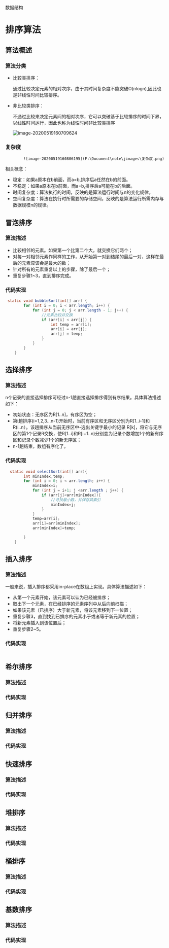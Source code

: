 数据结构

# 排序算法

## 算法概述

### 算法分类

- 比较类排序：

  通过比较决定元素的相对次序，由于其时间复杂度不能突破O(nlogn),因此也是非线性时间比较排序。

- 非比较类排序：

   不通过比较来决定元素间的相对次序，它可以突破基于比较排序的时间下界，以线性时间运行，因此也称为线性时间非比较类排序 

  ![image-20200519160709624](F:\Document\note\jimages\sort.png)

### 复杂度

 			![image-20200519160806195](F:\Document\note\jimages\复杂度.png)

相关概念：

- 稳定：如果a原本在b前面，而a=b,排序后a任然在b的前面。
- 不稳定：如果a原本在b前面，而a=b,排序后a可能在b的后面。
- 时间复杂度：算法执行的时间，反映的是算法运行时间与n的变化规律。
- 空间复杂度：算法在执行时所需要的存储空间，反映的是算法运行所需内存与数据规模n的规律。

## 冒泡排序

### 算法描述

- 比较相邻的元素。如果第一个比第二个大，就交换它们两个；
- 对每一对相邻元素作同样的工作，从开始第一对到结尾的最后一对，这样在最后的元素应该会是最大的数；
- 针对所有的元素重复以上的步骤，除了最后一个；
- 重复步骤1~3，直到排序完成。

### 代码实现

```java
 static void bubbleSort(int[] arr) {
        for (int i = 0; i < arr.length; i++) {
            for (int j = 0; j < arr.length - 1; j++) {
                //元素比较并交换
                if (arr[i] < arr[j]) {
                    int temp = arr[i];
                    arr[i] = arr[j];
                    arr[j] = temp;
                }
            }
        }
    }
```



## 选择排序

### 算法描述

n个记录的直接选择排序可经过n-1趟直接选择排序得到有序结果。具体算法描述如下：

- 初始状态：无序区为R[1..n]，有序区为空；
- 第i趟排序(i=1,2,3…n-1)开始时，当前有序区和无序区分别为R[1..i-1]和R(i..n）。该趟排序从当前无序区中-选出关键字最小的记录 R[k]，将它与无序区的第1个记录R交换，使R[1..i]和R[i+1..n)分别变为记录个数增加1个的新有序区和记录个数减少1个的新无序区；
- n-1趟结束，数组有序化了。

### 代码实现



```java
  static void selectSort(int[] arr){
        int minIndex,temp;
        for (int i = 0; i < arr.length; i++) {
            minIndex=i;
            for (int j = i+1; j <arr.length ; j++) {
                if (arr[j]<arr[minIndex]){
                    //寻找最小数，并保存其索引
                    minIndex=j;
                }
            }
            temp=arr[i];
            arr[i]=arr[minIndex];
            arr[minIndex]=temp;

        }
    }
```

## 插入排序

### 算法描述

一般来说，插入排序都采用in-place在数组上实现。具体算法描述如下：

- 从第一个元素开始，该元素可以认为已经被排序；
- 取出下一个元素，在已经排序的元素序列中从后向前扫描；
- 如果该元素（已排序）大于新元素，将该元素移到下一位置；
- 重复步骤3，直到找到已排序的元素小于或者等于新元素的位置；
- 将新元素插入到该位置后；
- 重复步骤2~5。

### 代码实现

```java

```



## 希尔排序

### 算法描述

### 代码实现

## 归并排序

### 算法描述

### 代码实现

## 快速排序

### 算法描述

### 代码实现

## 堆排序

### 算法描述

### 代码实现

## 桶排序

### 算法描述

### 代码实现

## 基数排序

### 算法描述

### 代码实现



